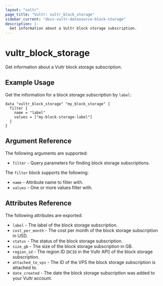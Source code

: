 ```yaml
---
layout: "vultr"
page_title: "Vultr: vultr_block_storage"
sidebar_current: "docs-vultr-datasource-block-storage"
description: |-
  Get information about a Vultr block storage subscription.
---
```


# vultr_block_storage

Get information about a Vultr block storage subscription.

## Example Usage

Get the information for a block storage subscription by `label`:

```hcl
data "vultr_block_storage" "my_block_storage" {
  filter {
    name = "label"
    values = ["my-block-storage-label"]
  }
}
```

## Argument Reference

The following arguments are supported:

* `filter` - Query parameters for finding block storage subscriptions.

The `filter` block supports the following:

* `name` - Attribute name to filter with.
* `values` - One or more values filter with.

## Attributes Reference

The following attributes are exported:

* `label` - The label of the block storage subscription.
* `cost_per_month` - The cost per month of the block storage subscription in USD.
* `status` - The status of the block storage subscription.
* `size_gb` - The size of the block storage subscription in GB.
* `region_id` - The region ID (`DCID` in the Vultr API) of the block storage subscription.
* `attached_to_vps` - The ID of the VPS the block storage subscription is attached to.
* `date_created` - The date the block storage subscription was added to your Vultr account.